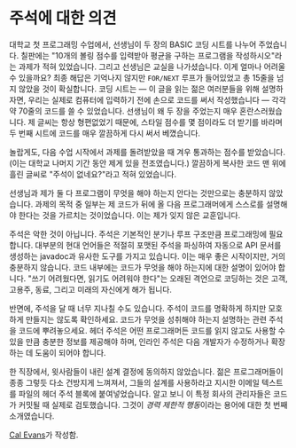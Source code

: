 # 주석에 대한 의견

대학교 첫 프로그래밍 수업에서, 선생님이 두 장의 BASIC 코딩 시트를 나누어 주었습니다. 칠판에는 "10개의 볼링 점수를 입력받아 평균을 구하는 프로그램을 작성하시오"라는 과제가 적혀 있었습니다. 그리고 선생님은 교실을 나가셨습니다. 이게 얼마나 어려울 수 있을까요? 최종 해답은 기억나지 않지만 `FOR/NEXT` 루프가 들어있었고 총 15줄을 넘지 않았을 것이 확실합니다. 코딩 시트는 — 이 글을 읽는 젊은 여러분들을 위해 설명하자면, 우리는 실제로 컴퓨터에 입력하기 전에 손으로 코드를 써서 작성했습니다 — 각각 약 70줄의 코드를 쓸 수 있었습니다. 선생님이 왜 두 장을 주었는지 매우 혼란스러웠습니다. 제 글씨는 항상 형편없었기 때문에, 스타일 점수를 몇 점이라도 더 받기를 바라며 두 번째 시트에 코드를 매우 깔끔하게 다시 써서 베꼈습니다.

놀랍게도, 다음 수업 시작에서 과제를 돌려받았을 때 겨우 통과하는 점수를 받았습니다. (이는 대학교 나머지 기간 동안 제게 있을 전조였습니다.) 깔끔하게 복사한 코드 맨 위에 흘린 글씨로 "주석이 없네요?"라고 적혀 있었습니다.

선생님과 제가 둘 다 프로그램이 무엇을 해야 하는지 안다는 것만으로는 충분하지 않았습니다. 과제의 목적 중 일부는 제 코드가 뒤에 올 다음 프로그래머에게 스스로를 설명해야 한다는 것을 가르치는 것이었습니다. 이는 제가 잊지 않은 교훈입니다.

주석은 악한 것이 아닙니다. 주석은 기본적인 분기나 루프 구조만큼 프로그래밍에 필요합니다. 대부분의 현대 언어들은 적절히 포맷된 주석을 파싱하여 자동으로 API 문서를 생성하는 javadoc과 유사한 도구를 가지고 있습니다. 이는 매우 좋은 시작이지만, 거의 충분하지 않습니다. 코드 내부에는 코드가 무엇을 해야 하는지에 대한 설명이 있어야 합니다. "쓰기 어려웠다면, 읽기도 어려워야 한다"는 오래된 격언으로 코딩하는 것은 고객, 고용주, 동료, 그리고 미래의 자신에게 해가 됩니다.

반면에, 주석을 달 때 너무 지나칠 수도 있습니다. 주석이 코드를 명확하게 하지만 모호하게 만들지는 않도록 확인하세요. 코드가 무엇을 성취해야 하는지 설명하는 관련 주석을 코드에 뿌려놓으세요. 헤더 주석은 어떤 프로그래머든 코드를 읽지 않고도 사용할 수 있을 만큼 충분한 정보를 제공해야 하며, 인라인 주석은 다음 개발자가 수정하거나 확장하는 데 도움이 되어야 합니다.

한 직장에서, 윗사람들이 내린 설계 결정에 동의하지 않았습니다. 젊은 프로그래머들이 종종 그렇듯 다소 건방지게 느껴져서, 그들의 설계를 사용하라고 지시한 이메일 텍스트를 파일의 헤더 주석 블록에 붙여넣었습니다. 알고 보니 이 특정 회사의 관리자들은 코드가 커밋될 때 실제로 검토했습니다. 그것이 *경력 제한적 행동*이라는 용어에 대한 첫 번째 소개였습니다.

[Cal Evans](http://programmer.97things.oreilly.com/wiki/index.php/Cal_Evans)가 작성함.